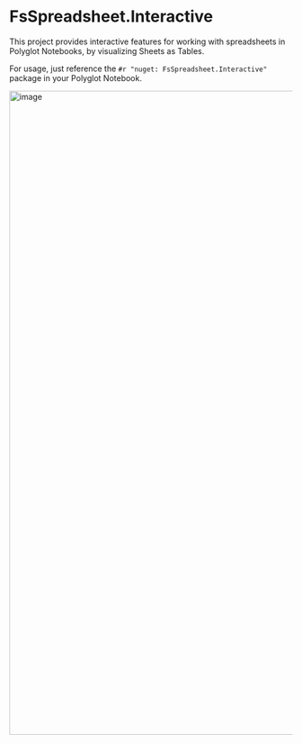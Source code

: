 # FsSpreadsheet.Interactive

This project provides interactive features for working with spreadsheets in Polyglot Notebooks, by visualizing Sheets as Tables.

For usage, just reference the `#r "nuget: FsSpreadsheet.Interactive"` package in your Polyglot Notebook.

<img width="2041" height="1144" alt="image" src="https://github.com/user-attachments/assets/0073e48b-c910-4e4d-bf1b-9b5c0bbff698" />
